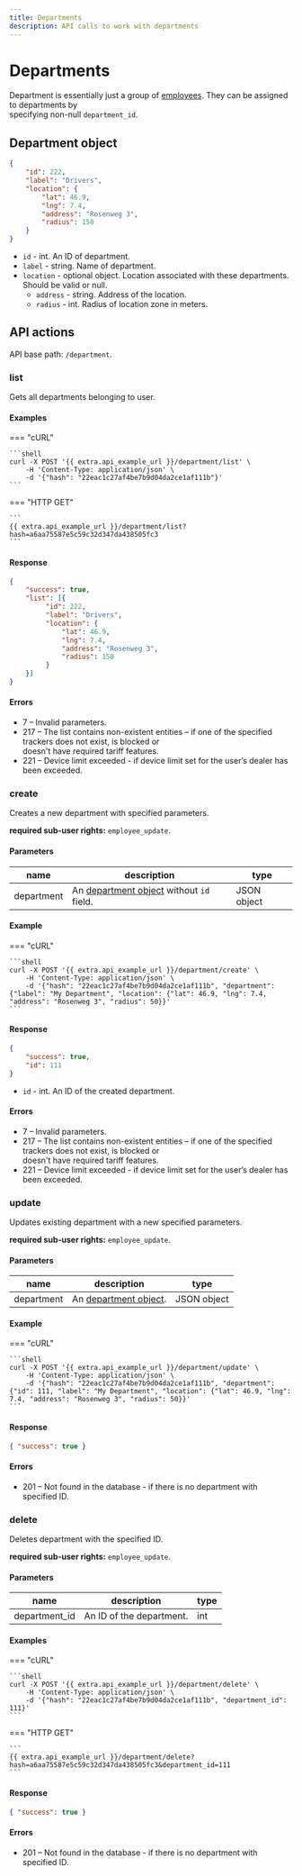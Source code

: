 ```yaml
---
title: Departments
description: API calls to work with departments
---
```


# Departments

Department is essentially just a group of [employees](../../../introduction/resources/field_service/broken-reference/). They can be assigned to departments by\
specifying non-null `department_id`.

## Department object

```json
{
    "id": 222,
    "label": "Drivers",
    "location": {
        "lat": 46.9,
        "lng": 7.4,
        "address": "Rosenweg 3",
        "radius": 150
    }
}
```

* `id` - int. An ID of department.
* `label` - string. Name of department.
* `location` - optional object. Location associated with these departments. Should be valid or null.
  * `address` - string. Address of the location.
  * `radius` - int. Radius of location zone in meters.

## API actions

API base path: `/department`.

### list

Gets all departments belonging to user.

#### Examples

\=== "cURL"

````
```shell
curl -X POST '{{ extra.api_example_url }}/department/list' \
    -H 'Content-Type: application/json' \
    -d '{"hash": "22eac1c27af4be7b9d04da2ce1af111b"}'
```
````

\=== "HTTP GET"

````
```
{{ extra.api_example_url }}/department/list?hash=a6aa75587e5c59c32d347da438505fc3
```
````

#### Response

```json
{
    "success": true,
    "list": [{
         "id": 222,
         "label": "Drivers",
         "location": {
             "lat": 46.9,
             "lng": 7.4,
             "address": "Rosenweg 3",
             "radius": 150
         }
    }]
}
```

#### Errors

* 7 – Invalid parameters.
* 217 – The list contains non-existent entities – if one of the specified trackers does not exist, is blocked or\
  doesn't have required tariff features.
* 221 – Device limit exceeded - if device limit set for the user’s dealer has been exceeded.

### create

Creates a new department with specified parameters.

**required sub-user rights:** `employee_update`.

#### Parameters

| name       | description                                                                 | type        |
| ---------- | --------------------------------------------------------------------------- | ----------- |
| department | An [department object](department.md#department-object) without `id` field. | JSON object |

#### Example

\=== "cURL"

````
```shell
curl -X POST '{{ extra.api_example_url }}/department/create' \
    -H 'Content-Type: application/json' \
    -d '{"hash": "22eac1c27af4be7b9d04da2ce1af111b", "department": {"label": "My Department", "location": {"lat": 46.9, "lng": 7.4, "address": "Rosenweg 3", "radius": 50}}'
```
````

#### Response

```json
{
    "success": true,
    "id": 111
}
```

* `id` - int. An ID of the created department.

#### Errors

* 7 – Invalid parameters.
* 217 – The list contains non-existent entities – if one of the specified trackers does not exist, is blocked or\
  doesn't have required tariff features.
* 221 – Device limit exceeded - if device limit set for the user’s dealer has been exceeded.

### update

Updates existing department with a new specified parameters.

**required sub-user rights:** `employee_update`.

#### Parameters

| name       | description                                              | type        |
| ---------- | -------------------------------------------------------- | ----------- |
| department | An [department object](department.md#department-object). | JSON object |

#### Example

\=== "cURL"

````
```shell
curl -X POST '{{ extra.api_example_url }}/department/update' \
    -H 'Content-Type: application/json' \
    -d '{"hash": "22eac1c27af4be7b9d04da2ce1af111b", "department": {"id": 111, "label": "My Department", "location": {"lat": 46.9, "lng": 7.4, "address": "Rosenweg 3", "radius": 50}}'
```
````

#### Response

```json
{ "success": true }
```

#### Errors

* 201 – Not found in the database - if there is no department with specified ID.

### delete

Deletes department with the specified ID.

**required sub-user rights:** `employee_update`.

#### Parameters

| name           | description              | type |
| -------------- | ------------------------ | ---- |
| department\_id | An ID of the department. | int  |

#### Examples

\=== "cURL"

````
```shell
curl -X POST '{{ extra.api_example_url }}/department/delete' \
    -H 'Content-Type: application/json' \
    -d '{"hash": "22eac1c27af4be7b9d04da2ce1af111b", "department_id": 111}'
```
````

\=== "HTTP GET"

````
```
{{ extra.api_example_url }}/department/delete?hash=a6aa75587e5c59c32d347da438505fc3&department_id=111
```
````

#### Response

```json
{ "success": true }
```

#### Errors

* 201 – Not found in the database - if there is no department with specified ID.
